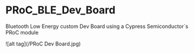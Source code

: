 # PRoC_BLE_Dev_Board
Bluetooth Low Energy custom Dev Board using a Cypress Semiconductor´s PRoC module  


![alt tag](/PRoC Dev Board.jpg)